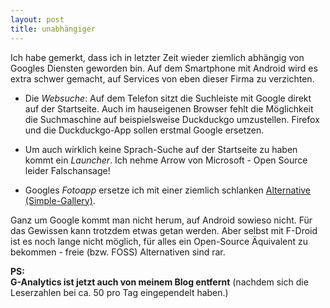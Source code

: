 ```yaml
---
layout: post
title: unabhängiger
---
```


Ich habe gemerkt, dass ich in letzter Zeit wieder ziemlich abhängig von Googles Diensten geworden bin. Auf dem Smartphone mit Android wird es extra schwer gemacht, auf Services von eben dieser Firma zu verzichten.

- Die *Websuche*: Auf dem Telefon sitzt die Suchleiste mit Google 	direkt auf der Startseite. Auch im hauseigenen Browser fehlt die Möglichkeit die 	Suchmaschine auf beispielsweise Duckduckgo umzustellen. Firefox und die Duckduckgo-App sollen erstmal Google ersetzen.

- Um auch wirklich keine Sprach-Suche auf der Startseite zu haben kommt ein *Launcher*. 	Ich nehme Arrow von Microsoft - Open Source leider Falschansage!

- Googles *Fotoapp* ersetze ich mit einer ziemlich schlanken [Alternative (Simple-Gallery)](https://github.com/SimpleMobileTools/Simple-Gallery).

Ganz um Google kommt man nicht herum, auf Android sowieso nicht. Für das Gewissen kann trotzdem etwas getan werden.
Aber selbst mit F-Droid ist es noch lange nicht möglich, für alles ein Open-Source Äquivalent zu bekommen - freie (bzw. FOSS) Alternativen sind rar.

**PS:  
G-Analytics ist jetzt auch von meinem Blog entfernt** (nachdem sich die Leserzahlen bei ca. 50 pro Tag eingependelt haben.)